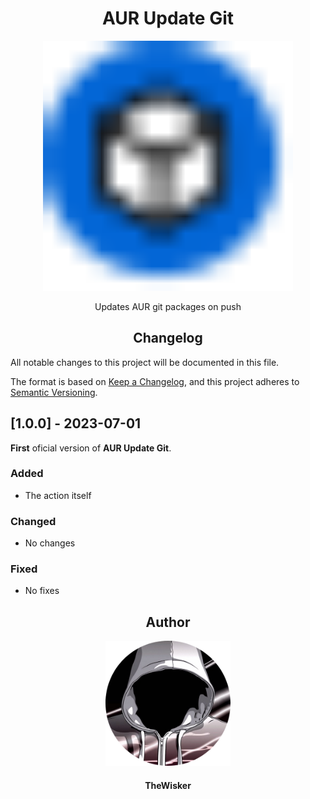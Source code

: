 <h1 align="center">AUR Update Git</h1>
<div align="center">
    <a href="https://github.com/TheWisker/aur-update-git">
        <img width="400" src="./assets/logo.svg">
    </a>
</div>
<p align="center">Updates AUR git packages on push</p>

<h2 align="center">Changelog</h2>

All notable changes to this project will be documented in this file.

The format is based on [Keep a Changelog](https://keepachangelog.com/en/1.0.0/),
and this project adheres to [Semantic Versioning](https://semver.org/spec/v2.0.0.html).

## [1.0.0] - 2023-07-01
 
**First** oficial version of **AUR Update Git**.
 
### Added
- The action itself

### Changed
- No changes
 
### Fixed
- No fixes

<h2 align="center">Author</h2>
<div align="center">
    <a href="https://github.com/TheWisker">
        <img width="200" height="200" src="./assets/profile.png"></img>
    </a>
</div>
<h4 align="center">TheWisker</h4>